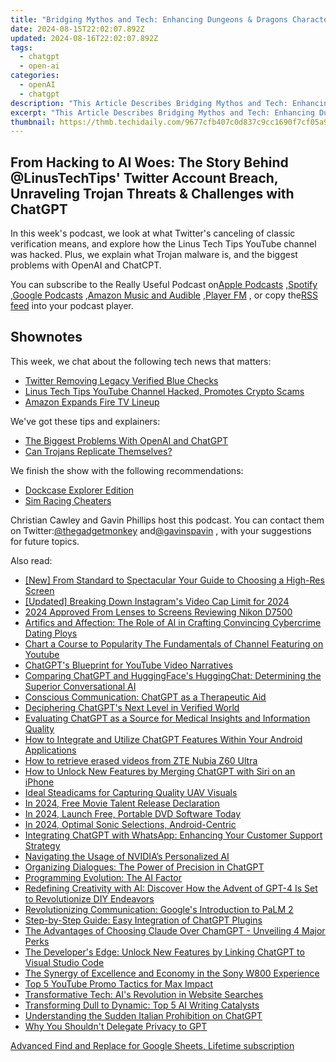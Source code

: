 ```yaml
---
title: "Bridging Mythos and Tech: Enhancing Dungeons & Dragons Characters with GPT & DALL-E"
date: 2024-08-15T22:02:07.892Z
updated: 2024-08-16T22:02:07.892Z
tags:
  - chatgpt
  - open-ai
categories:
  - openAI
  - chatgpt
description: "This Article Describes Bridging Mythos and Tech: Enhancing Dungeons & Dragons Characters with GPT & DALL-E"
excerpt: "This Article Describes Bridging Mythos and Tech: Enhancing Dungeons & Dragons Characters with GPT & DALL-E"
thumbnail: https://thmb.techidaily.com/9677cfb407c0d837c9cc1690f7cf05a933d33e50ff1cbdb69343ac2f08c37cb1.jpg
---
```


## From Hacking to AI Woes: The Story Behind @LinusTechTips' Twitter Account Breach, Unraveling Trojan Threats & Challenges with ChatGPT

 In this week's podcast, we look at what Twitter's canceling of classic verification means, and explore how the Linus Tech Tips YouTube channel was hacked. Plus, we explain what Trojan malware is, and the biggest problems with OpenAI and ChatCPT.

 You can subscribe to the Really Useful Podcast on[Apple Podcasts](https://podcasts.apple.com/gb/podcast/the-really-useful-podcast/id1437847131?mt=2) ,[Spotify](https://open.spotify.com/show/283gDxLd6OTNEpRq6tN7ha) ,[Google Podcasts](https://www.google.com/podcasts?feed=aHR0cHM6Ly9hbmNob3IuZm0vcy8zMWJlNDcwL3BvZGNhc3QvcnNz) ,[Amazon Music and Audible](https://music.amazon.co.uk/podcasts/20ab73d4-5da2-46c7-a17f-dc6eb39bdb48/The-Really-Useful-Podcast) ,[Player FM](https://player.fm/series/the-really-useful-podcast-2491856) , or copy the[RSS feed](https://feeds.transistor.fm/the-really-useful-podcast) into your podcast player.

## Shownotes

This week, we chat about the following tech news that matters:

* [Twitter Removing Legacy Verified Blue Checks](https://www.makeuseof.com/twitter-start-removing-legacy-verified-checkmarks/)
* [Linus Tech Tips YouTube Channel Hacked, Promotes Crypto Scams](https://www.makeuseof.com/linus-tech-tips-youtube-hacked-to-promote-crypto-scams/)
* [Amazon Expands Fire TV Lineup](https://www.makeuseof.com/amazon-expands-fire-tv-lineup/)

We've got these tips and explainers:

* [The Biggest Problems With OpenAI and ChatGPT](https://www.makeuseof.com/openai-chatgpt-biggest-probelms/)
* [Can Trojans Replicate Themselves?](https://www.makeuseof.com/can-trojans-replicate-themselves/)

We finish the show with the following recommendations:

* [Dockcase Explorer Edition](https://www.makeuseof.com/review-dockcase-explorer-edition-smart-usbc-hub/)
* [Sim Racing Cheaters](https://youtu.be/rP%5FXkeF1DbU)

 Christian Cawley and Gavin Phillips host this podcast. You can contact them on Twitter:[@thegadgetmonkey](https://twitter.com/thegadgetmonkey) and[@gavinspavin](https://twitter.com/gavinspavin) , with your suggestions for future topics.


<ins class="adsbygoogle"
     style="display:block"
     data-ad-format="autorelaxed"
     data-ad-client="ca-pub-7571918770474297"
     data-ad-slot="1223367746"></ins>



<ins class="adsbygoogle"
     style="display:block"
     data-ad-client="ca-pub-7571918770474297"
     data-ad-slot="8358498916"
     data-ad-format="auto"
     data-full-width-responsive="true"></ins>

<span class="atpl-alsoreadstyle">Also read:</span>
<div><ul>
<li><a href="https://some-knowledge.techidaily.com/new-from-standard-to-spectacular-your-guide-to-choosing-a-high-res-screen/"><u>[New] From Standard to Spectacular  Your Guide to Choosing a High-Res Screen</u></a></li>
<li><a href="https://instagram-video-files.techidaily.com/updated-breaking-down-instagrams-video-cap-limit-for-2024/"><u>[Updated] Breaking Down Instagram's Video Cap Limit for 2024</u></a></li>
<li><a href="https://some-knowledge.techidaily.com/2024-approved-from-lenses-to-screens-reviewing-nikon-d7500/"><u>2024 Approved  From Lenses to Screens  Reviewing Nikon D7500</u></a></li>
<li><a href="https://tech-hub.techidaily.com/artifics-and-affection-the-role-of-ai-in-crafting-convincing-cybercrime-dating-ploys/"><u>Artifics and Affection: The Role of AI in Crafting Convincing Cybercrime Dating Ploys</u></a></li>
<li><a href="https://youtube-sure.techidaily.com/-a-course-to-popularity-the-fundamentals-of-channel-featuring-on-youtube/"><u>Chart a Course to Popularity  The Fundamentals of Channel Featuring on Youtube</u></a></li>
<li><a href="https://tech-hub.techidaily.com/chatgpts-blueprint-for-youtube-video-narratives/"><u>ChatGPT's Blueprint for YouTube Video Narratives</u></a></li>
<li><a href="https://tech-hub.techidaily.com/comparing-chatgpt-and-huggingfaces-huggingchat-determining-the-superior-conversational-ai/"><u>Comparing ChatGPT and HuggingFace's HuggingChat: Determining the Superior Conversational AI</u></a></li>
<li><a href="https://tech-hub.techidaily.com/conscious-communication-chatgpt-as-a-therapeutic-aid/"><u>Conscious Communication: ChatGPT as a Therapeutic Aid</u></a></li>
<li><a href="https://tech-hub.techidaily.com/deciphering-chatgpts-next-level-in-verified-world/"><u>Deciphering ChatGPT's Next Level in Verified World</u></a></li>
<li><a href="https://tech-hub.techidaily.com/evaluating-chatgpt-as-a-source-for-medical-insights-and-information-quality/"><u>Evaluating ChatGPT as a Source for Medical Insights and Information Quality</u></a></li>
<li><a href="https://tech-hub.techidaily.com/how-to-integrate-and-utilize-chatgpt-features-within-your-android-applications/"><u>How to Integrate and Utilize ChatGPT Features Within Your Android Applications</u></a></li>
<li><a href="https://blog-min.techidaily.com/how-to-retrieve-erased-videos-from-zte-nubia-z60-ultra-by-fonelab-android-recover-video/"><u>How to retrieve erased videos from ZTE Nubia Z60 Ultra</u></a></li>
<li><a href="https://tech-hub.techidaily.com/how-to-unlock-new-features-by-merging-chatgpt-with-siri-on-an-iphone/"><u>How to Unlock New Features by Merging ChatGPT with Siri on an iPhone</u></a></li>
<li><a href="https://extra-resources.techidaily.com/ideal-steadicams-for-capturing-quality-uav-visuals/"><u>Ideal Steadicams for Capturing Quality UAV Visuals</u></a></li>
<li><a href="https://some-knowledge.techidaily.com/in-2024-free-movie-talent-release-declaration/"><u>In 2024, Free Movie Talent Release Declaration</u></a></li>
<li><a href="https://extra-approaches.techidaily.com/in-2024-launch-free-portable-dvd-software-today/"><u>In 2024, Launch Free, Portable DVD Software Today</u></a></li>
<li><a href="https://some-tips.techidaily.com/in-2024-optimal-sonic-selections-android-centric/"><u>In 2024, Optimal Sonic Selections, Android-Centric</u></a></li>
<li><a href="https://tech-hub.techidaily.com/integrating-chatgpt-with-whatsapp-enhancing-your-customer-support-strategy/"><u>Integrating ChatGPT with WhatsApp: Enhancing Your Customer Support Strategy</u></a></li>
<li><a href="https://tech-hub.techidaily.com/navigating-the-usage-of-nvidias-personalized-ai/"><u>Navigating the Usage of NVIDIA’s Personalized AI</u></a></li>
<li><a href="https://tech-hub.techidaily.com/organizing-dialogues-the-power-of-precision-in-chatgpt/"><u>Organizing Dialogues: The Power of Precision in ChatGPT</u></a></li>
<li><a href="https://tech-hub.techidaily.com/programming-evolution-the-ai-factor/"><u>Programming Evolution: The AI Factor</u></a></li>
<li><a href="https://tech-hub.techidaily.com/redefining-creativity-with-ai-discover-how-the-advent-of-gpt-4-is-set-to-revolutionize-diy-endeavors/"><u>Redefining Creativity with AI: Discover How the Advent of GPT-4 Is Set to Revolutionize DIY Endeavors</u></a></li>
<li><a href="https://tech-hub.techidaily.com/revolutionizing-communication-googles-introduction-to-palm-2/"><u>Revolutionizing Communication: Google's Introduction to PaLM 2</u></a></li>
<li><a href="https://tech-hub.techidaily.com/step-by-step-guide-easy-integration-of-chatgpt-plugins/"><u>Step-by-Step Guide: Easy Integration of ChatGPT Plugins</u></a></li>
<li><a href="https://tech-hub.techidaily.com/the-advantages-of-choosing-claude-over-chamgpt-unveiling-4-major-perks/"><u>The Advantages of Choosing Claude Over ChamGPT - Unveiling 4 Major Perks</u></a></li>
<li><a href="https://tech-hub.techidaily.com/the-developers-edge-unlock-new-features-by-linking-chatgpt-to-visual-studio-code/"><u>The Developer's Edge: Unlock New Features by Linking ChatGPT to Visual Studio Code</u></a></li>
<li><a href="https://buynow-marvelous.techidaily.com/the-synergy-of-excellence-and-economy-in-the-sony-w800-experience/"><u>The Synergy of Excellence and Economy in the Sony W800 Experience</u></a></li>
<li><a href="https://youtube-blog.techidaily.com/-youtube-promo-tactics-for-max-impact/"><u>Top 5 YouTube Promo Tactics for Max Impact</u></a></li>
<li><a href="https://tech-hub.techidaily.com/transformative-tech-ais-revolution-in-website-searches/"><u>Transformative Tech: AI's Revolution in Website Searches</u></a></li>
<li><a href="https://tech-hub.techidaily.com/transforming-dull-to-dynamic-top-5-ai-writing-catalysts/"><u>Transforming Dull to Dynamic: Top 5 AI Writing Catalysts</u></a></li>
<li><a href="https://tech-hub.techidaily.com/understanding-the-sudden-italian-prohibition-on-chatgpt/"><u>Understanding the Sudden Italian Prohibition on ChatGPT</u></a></li>
<li><a href="https://tech-hub.techidaily.com/why-you-shouldnt-delegate-privacy-to-gpt/"><u>Why You Shouldn't Delegate Privacy to GPT</u></a></li>
</ul></div>

<!-- affiliate ads begin -->
<a href="https://secure.2checkout.com/order/checkout.php?PRODS=4729642&QTY=1&AFFILIATE=108875&CART=1">Advanced Find and Replace for Google Sheets, Lifetime subscription</a>
<!-- affiliate ads end -->